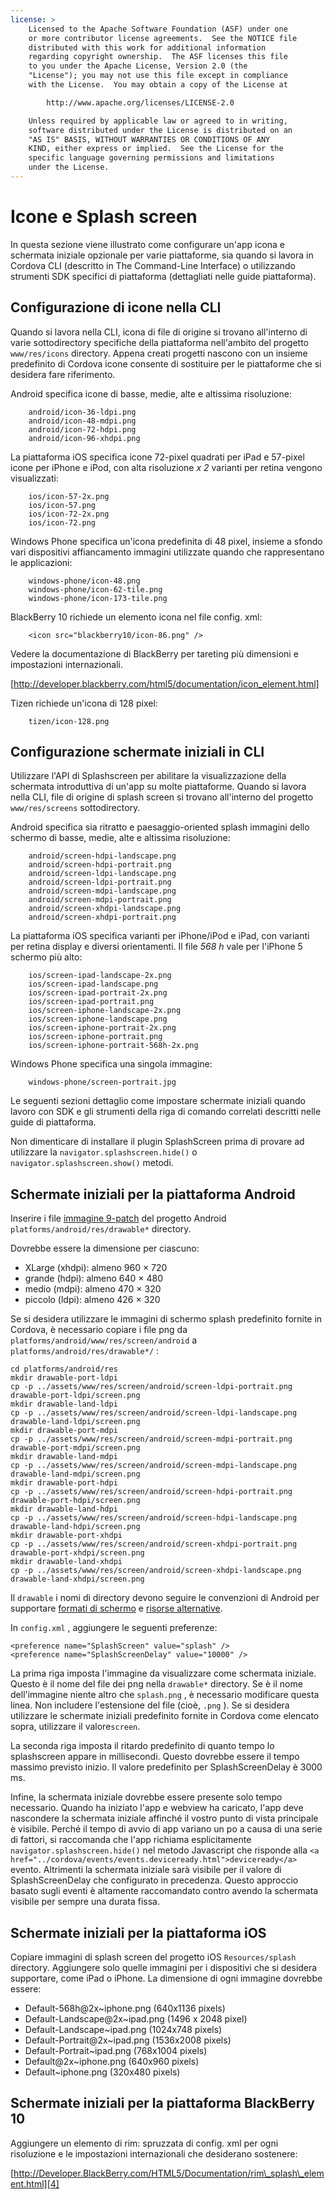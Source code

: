 ```yaml
---
license: >
    Licensed to the Apache Software Foundation (ASF) under one
    or more contributor license agreements.  See the NOTICE file
    distributed with this work for additional information
    regarding copyright ownership.  The ASF licenses this file
    to you under the Apache License, Version 2.0 (the
    "License"); you may not use this file except in compliance
    with the License.  You may obtain a copy of the License at

        http://www.apache.org/licenses/LICENSE-2.0

    Unless required by applicable law or agreed to in writing,
    software distributed under the License is distributed on an
    "AS IS" BASIS, WITHOUT WARRANTIES OR CONDITIONS OF ANY
    KIND, either express or implied.  See the License for the
    specific language governing permissions and limitations
    under the License.
---
```


# Icone e Splash screen

In questa sezione viene illustrato come configurare un'app icona e schermata iniziale opzionale per varie piattaforme, sia quando si lavora in Cordova CLI (descritto in The Command-Line Interface) o utilizzando strumenti SDK specifici di piattaforma (dettagliati nelle guide piattaforma).

## Configurazione di icone nella CLI

Quando si lavora nella CLI, icona di file di origine si trovano all'interno di varie sottodirectory specifiche della piattaforma nell'ambito del progetto `www/res/icons` directory. Appena creati progetti nascono con un insieme predefinito di Cordova icone consente di sostituire per le piattaforme che si desidera fare riferimento.

Android specifica icone di basse, medie, alte e altissima risoluzione:

        android/icon-36-ldpi.png
        android/icon-48-mdpi.png
        android/icon-72-hdpi.png
        android/icon-96-xhdpi.png
    

La piattaforma iOS specifica icone 72-pixel quadrati per iPad e 57-pixel icone per iPhone e iPod, con alta risoluzione *x 2* varianti per retina vengono visualizzati:

        ios/icon-57-2x.png
        ios/icon-57.png
        ios/icon-72-2x.png
        ios/icon-72.png
    

Windows Phone specifica un'icona predefinita di 48 pixel, insieme a sfondo vari dispositivi affiancamento immagini utilizzate quando che rappresentano le applicazioni:

        windows-phone/icon-48.png
        windows-phone/icon-62-tile.png
        windows-phone/icon-173-tile.png
    

BlackBerry 10 richiede un elemento icona nel file config. xml:

        <icon src="blackberry10/icon-86.png" />
    

Vedere la documentazione di BlackBerry per tareting più dimensioni e impostazioni internazionali.

[http://developer.blackberry.com/html5/documentation/icon_element.html]

Tizen richiede un'icona di 128 pixel:

        tizen/icon-128.png
    

## Configurazione schermate iniziali in CLI

Utilizzare l'API di Splashscreen per abilitare la visualizzazione della schermata introduttiva di un'app su molte piattaforme. Quando si lavora nella CLI, file di origine di splash screen si trovano all'interno del progetto `www/res/screens` sottodirectory.

Android specifica sia ritratto e paesaggio-oriented splash immagini dello schermo di basse, medie, alte e altissima risoluzione:

        android/screen-hdpi-landscape.png
        android/screen-hdpi-portrait.png
        android/screen-ldpi-landscape.png
        android/screen-ldpi-portrait.png
        android/screen-mdpi-landscape.png
        android/screen-mdpi-portrait.png
        android/screen-xhdpi-landscape.png
        android/screen-xhdpi-portrait.png
    

La piattaforma iOS specifica varianti per iPhone/iPod e iPad, con varianti per retina display e diversi orientamenti. Il file *568 h* vale per l'iPhone 5 schermo più alto:

        ios/screen-ipad-landscape-2x.png
        ios/screen-ipad-landscape.png
        ios/screen-ipad-portrait-2x.png
        ios/screen-ipad-portrait.png
        ios/screen-iphone-landscape-2x.png
        ios/screen-iphone-landscape.png
        ios/screen-iphone-portrait-2x.png
        ios/screen-iphone-portrait.png
        ios/screen-iphone-portrait-568h-2x.png
    

Windows Phone specifica una singola immagine:

        windows-phone/screen-portrait.jpg
    

Le seguenti sezioni dettaglio come impostare schermate iniziali quando lavoro con SDK e gli strumenti della riga di comando correlati descritti nelle guide di piattaforma.

Non dimenticare di installare il plugin SplashScreen prima di provare ad utilizzare la `navigator.splashscreen.hide()` o `navigator.splashscreen.show()` metodi.

## Schermate iniziali per la piattaforma Android

Inserire i file [immagine 9-patch][1] del progetto Android `platforms/android/res/drawable*` directory.

 [1]: https://developer.android.com/tools/help/draw9patch.html

Dovrebbe essere la dimensione per ciascuno:

*   XLarge (xhdpi): almeno 960 × 720
*   grande (hdpi): almeno 640 × 480
*   medio (mdpi): almeno 470 × 320
*   piccolo (ldpi): almeno 426 × 320

Se si desidera utilizzare le immagini di schermo splash predefinito fornite in Cordova, è necessario copiare i file png da `platforms/android/www/res/screen/android` a `platforms/android/res/drawable*/` :

    cd platforms/android/res
    mkdir drawable-port-ldpi
    cp -p ../assets/www/res/screen/android/screen-ldpi-portrait.png drawable-port-ldpi/screen.png
    mkdir drawable-land-ldpi
    cp -p ../assets/www/res/screen/android/screen-ldpi-landscape.png drawable-land-ldpi/screen.png
    mkdir drawable-port-mdpi
    cp -p ../assets/www/res/screen/android/screen-mdpi-portrait.png drawable-port-mdpi/screen.png
    mkdir drawable-land-mdpi
    cp -p ../assets/www/res/screen/android/screen-mdpi-landscape.png drawable-land-mdpi/screen.png
    mkdir drawable-port-hdpi
    cp -p ../assets/www/res/screen/android/screen-hdpi-portrait.png drawable-port-hdpi/screen.png
    mkdir drawable-land-hdpi
    cp -p ../assets/www/res/screen/android/screen-hdpi-landscape.png drawable-land-hdpi/screen.png
    mkdir drawable-port-xhdpi
    cp -p ../assets/www/res/screen/android/screen-xhdpi-portrait.png drawable-port-xhdpi/screen.png
    mkdir drawable-land-xhdpi
    cp -p ../assets/www/res/screen/android/screen-xhdpi-landscape.png drawable-land-xhdpi/screen.png
    

Il `drawable` i nomi di directory devono seguire le convenzioni di Android per supportare [formati di schermo][2] e [risorse alternative][3].

 [2]: http://developer.android.com/guide/practices/screens_support.html
 [3]: http://developer.android.com/guide/topics/resources/providing-resources.html#AlternativeResources

In `config.xml` , aggiungere le seguenti preferenze:

    <preference name="SplashScreen" value="splash" />
    <preference name="SplashScreenDelay" value="10000" />
    

La prima riga imposta l'immagine da visualizzare come schermata iniziale. Questo è il nome del file dei png nella `drawable*` directory. Se è il nome dell'immagine niente altro che `splash.png` , è necessario modificare questa linea. Non includere l'estensione del file (cioè, `.png` ). Se si desidera utilizzare le schermate iniziali predefinito fornite in Cordova come elencato sopra, utilizzare il valore`screen`.

La seconda riga imposta il ritardo predefinito di quanto tempo lo splashscreen appare in millisecondi. Questo dovrebbe essere il tempo massimo previsto inizio. Il valore predefinito per SplashScreenDelay è 3000 ms.

Infine, la schermata iniziale dovrebbe essere presente solo tempo necessario. Quando ha iniziato l'app e webview ha caricato, l'app deve nascondere la schermata iniziale affinché il vostro punto di vista principale è visibile. Perché il tempo di avvio di app variano un po a causa di una serie di fattori, si raccomanda che l'app richiama esplicitamente `navigator.splashscreen.hide()` nel metodo Javascript che risponde alla `<a href="../cordova/events/events.deviceready.html">deviceready</a>` evento. Altrimenti la schermata iniziale sarà visibile per il valore di SplashScreenDelay che configurato in precedenza. Questo approccio basato sugli eventi è altamente raccomandato contro avendo la schermata visibile per sempre una durata fissa.

## Schermate iniziali per la piattaforma iOS

Copiare immagini di splash screen del progetto iOS `Resources/splash` directory. Aggiungere solo quelle immagini per i dispositivi che si desidera supportare, come iPad o iPhone. La dimensione di ogni immagine dovrebbe essere:

*   Default-568h@2x~iphone.png (640x1136 pixels)
*   Default-Landscape@2x~ipad.png (1496 x 2048 pixel)
*   Default-Landscape~ipad.png (1024x748 pixels)
*   Default-Portrait@2x~ipad.png (1536x2008 pixels)
*   Default-Portrait~ipad.png (768x1004 pixels)
*   Default@2x~iphone.png (640x960 pixels)
*   Default~iphone.png (320x480 pixels)

## Schermate iniziali per la piattaforma BlackBerry 10

Aggiungere un elemento di rim: spruzzata di config. xml per ogni risoluzione e le impostazioni internazionali che desiderano sostenere:

[http://Developer.BlackBerry.com/HTML5/Documentation/rim\_splash\_element.html][4]

 [4]: http://developer.blackberry.com/html5/documentation/rim_splash_element.html